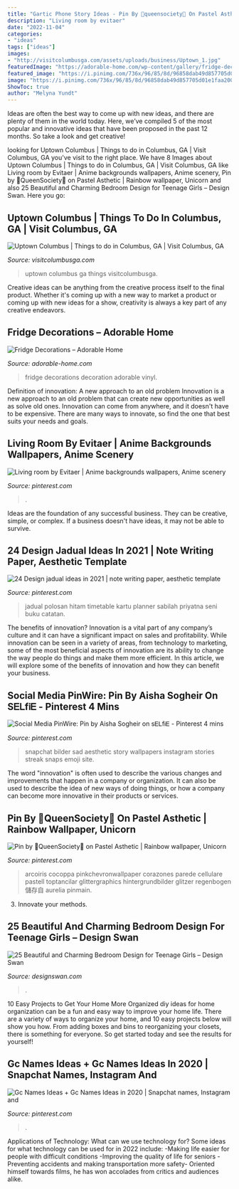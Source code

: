 ```yaml
---
title: "Gartic Phone Story Ideas - Pin By 👑queensociety👑 On Pastel Asthetic"
description: "Living room by evitaer"
date: "2022-11-04"
categories:
- "ideas"
tags: ["ideas"]
images:
- "http://visitcolumbusga.com/assets/uploads/business/Uptown_1.jpg"
featuredImage: "https://adorable-home.com/wp-content/gallery/fridge-decoration/fridge-decorations-11.jpg"
featured_image: "https://i.pinimg.com/736x/96/85/8d/96858dab49d857705d01e1faa200ee6e.jpg"
image: "https://i.pinimg.com/736x/96/85/8d/96858dab49d857705d01e1faa200ee6e.jpg"
ShowToc: true
author: "Melyna Yundt"
---
```



Ideas are often the best way to come up with new ideas, and there are plenty of them in the world today. Here, we’ve compiled 5 of the most popular and innovative ideas that have been proposed in the past 12 months. So take a look and get creative!

	

		
looking for Uptown Columbus | Things to do in Columbus, GA | Visit Columbus, GA you've visit to the right place. We have 8 Images about Uptown Columbus | Things to do in Columbus, GA | Visit Columbus, GA like Living room by Evitaer | Anime backgrounds wallpapers, Anime scenery, Pin by 👑QueenSociety👑 on Pastel Asthetic | Rainbow wallpaper, Unicorn and also 25 Beautiful and Charming Bedroom Design for Teenage Girls – Design Swan. Here you go:
		
    
## Uptown Columbus | Things To Do In Columbus, GA | Visit Columbus, GA

<img loading=lazy src="http://visitcolumbusga.com/assets/uploads/business/Uptown_1.jpg" onerror="this.onerror=null;this.src='https://tse1.mm.bing.net/th?id=OIP.niAEfgB6CRps8jMg08qBNQHaE7&amp;pid=15.1';" alt="Uptown Columbus | Things to do in Columbus, GA | Visit Columbus, GA">

_Source: visitcolumbusga.com_

>uptown columbus ga things visitcolumbusga. 

	

Creative ideas can be anything from the creative process itself to the final product. Whether it's coming up with a new way to market a product or coming up with new ideas for a show, creativity is always a key part of any creative endeavors.

    
## Fridge Decorations – Adorable Home

<img loading=lazy src="https://adorable-home.com/wp-content/gallery/fridge-decoration/fridge-decorations-11.jpg" onerror="this.onerror=null;this.src='https://tse3.mm.bing.net/th?id=OIP.QWFhdNlOkJBTYO2_x5-3lwHaKx&amp;pid=15.1';" alt="Fridge Decorations – Adorable Home">

_Source: adorable-home.com_

>fridge decorations decoration adorable vinyl. 

	

Definition of innovation: A new approach to an old problem
Innovation is a new approach to an old problem that can create new opportunities as well as solve old ones. Innovation can come from anywhere, and it doesn't have to be expensive. There are many ways to innovate, so find the one that best suits your needs and goals.

    
## Living Room By Evitaer | Anime Backgrounds Wallpapers, Anime Scenery

<img loading=lazy src="https://i.pinimg.com/736x/d2/47/c9/d247c9dee9f47347702aa40696abfe96.jpg" onerror="this.onerror=null;this.src='https://tse2.mm.bing.net/th?id=OIP.EFTumrGphZb6qj7a_GIKkgHaEK&amp;pid=15.1';" alt="Living room by Evitaer | Anime backgrounds wallpapers, Anime scenery">

_Source: pinterest.com_

>. 

	

Ideas are the foundation of any successful business. They can be creative, simple, or complex. If a business doesn't have ideas, it may not be able to survive.

    
## 24 Design Jadual Ideas In 2021 | Note Writing Paper, Aesthetic Template

<img loading=lazy src="https://i.pinimg.com/474x/c6/b5/57/c6b557ed6ac450c8efab52fe095c7a76.jpg" onerror="this.onerror=null;this.src='https://tse3.mm.bing.net/th?id=OIP.iQb5ECeGyQLcvqCGgiU54gAAAA&amp;pid=15.1';" alt="24 Design jadual ideas in 2021 | note writing paper, aesthetic template">

_Source: pinterest.com_

>jadual polosan hitam timetable kartu planner sabilah priyatna seni buku catatan. 

	

The benefits of innovation?
Innovation is a vital part of any company’s culture and it can have a significant impact on sales and profitability. While innovation can be seen in a variety of areas, from technology to marketing, some of the most beneficial aspects of innovation are its ability to change the way people do things and make them more efficient. In this article, we will explore some of the benefits of innovation and how they can benefit your business.

    
## Social Media PinWire: Pin By Aisha Sogheir On SᎬᏞfᎥᎬ - Pinterest 4 Mins

<img loading=lazy src="https://i.pinimg.com/736x/fc/2e/d1/fc2ed1c099ab0f8808bb452987fb3762.jpg" onerror="this.onerror=null;this.src='https://tse4.mm.bing.net/th?id=OIP.sbgys34ga3xL1F8q5w_ahQHaNK&amp;pid=15.1';" alt="Social Media PinWire: Pin by Aisha Sogheir on sᎬᏞfᎥᎬ - Pinterest 4 mins">

_Source: pinterest.com_

>snapchat bilder sad aesthetic story wallpapers instagram stories streak snaps emoji site. 

	

The word "innovation" is often used to describe the various changes and improvements that happen in a company or organization. It can also be used to describe the idea of new ways of doing things, or how a company can become more innovative in their products or services.

    
## Pin By 👑QueenSociety👑 On Pastel Asthetic | Rainbow Wallpaper, Unicorn

<img loading=lazy src="https://i.pinimg.com/736x/96/85/8d/96858dab49d857705d01e1faa200ee6e.jpg" onerror="this.onerror=null;this.src='https://tse2.mm.bing.net/th?id=OIP.cJfkGDE4_pm3iR0_D0RwmQHaNJ&amp;pid=15.1';" alt="Pin by 👑QueenSociety👑 on Pastel Asthetic | Rainbow wallpaper, Unicorn">

_Source: pinterest.com_

>arcoiris cocoppa pinkchevronwallpaper corazones parede cellulare pastell toptancilar glittergraphics hintergrundbilder glitzer regenbogen 儲存自 aurelia pinmain. 

	

3. Innovate your methods.

    
## 25 Beautiful And Charming Bedroom Design For Teenage Girls – Design Swan

<img loading=lazy src="https://img.designswan.com/2011/11/girl/12.jpg" onerror="this.onerror=null;this.src='https://tse4.mm.bing.net/th?id=OIP.7WOajGG89NKZmUz4I6w77AHaFj&amp;pid=15.1';" alt="25 Beautiful and Charming Bedroom Design for Teenage Girls – Design Swan">

_Source: designswan.com_

>. 

	

10 Easy Projects to Get Your Home More Organized
diy ideas for home organization can be a fun and easy way to improve your home life. There are a variety of ways to organize your home, and 10 easy projects below will show you how. From adding boxes and bins to reorganizing your closets, there is something for everyone. So get started today and see the results for yourself!

    
## Gc Names Ideas + Gc Names Ideas In 2020 | Snapchat Names, Instagram And

<img loading=lazy src="https://i.pinimg.com/736x/aa/02/68/aa02688fc7bdacd30f360caf3fd2dd1b.jpg" onerror="this.onerror=null;this.src='https://tse4.mm.bing.net/th?id=OIP.JrM9ToWTXp_4lpP-3paTOwHaQB&amp;pid=15.1';" alt="Gc Names Ideas + Gc Names Ideas in 2020 | Snapchat names, Instagram and">

_Source: pinterest.com_

>. 

	

Applications of Technology: What can we use technology for?
Some ideas for what technology can be used for in 2022 include: 
-Making life easier for people with difficult conditions 
-Improving the quality of life for seniors 
-Preventing accidents and making transportation more safety- Oriented himself towards films, he has won accolades from critics and audiences alike.

